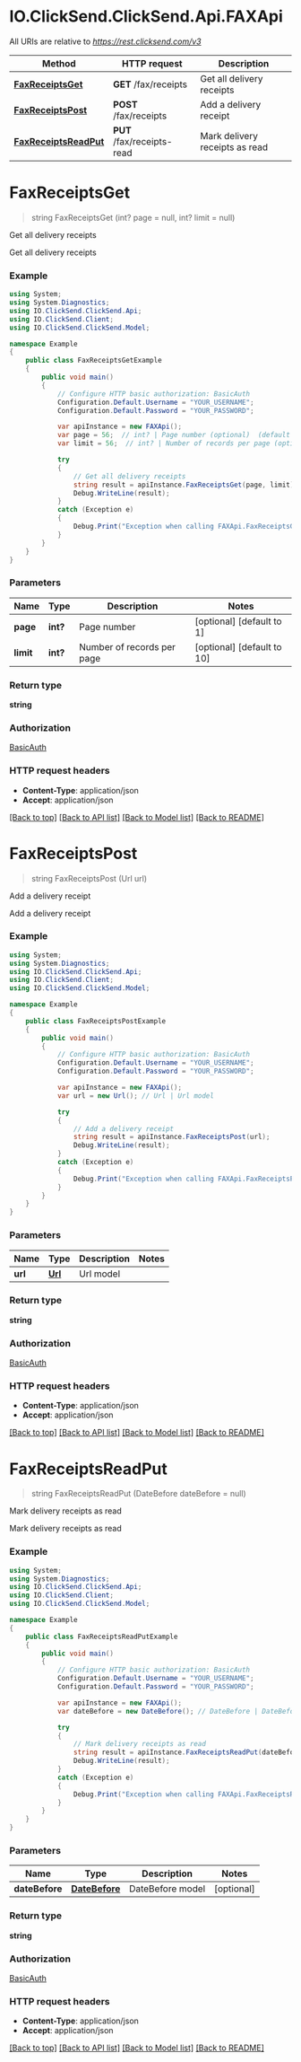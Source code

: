 # IO.ClickSend.ClickSend.Api.FAXApi

All URIs are relative to *https://rest.clicksend.com/v3*

Method | HTTP request | Description
------------- | ------------- | -------------
[**FaxReceiptsGet**](FAXApi.md#faxreceiptsget) | **GET** /fax/receipts | Get all delivery receipts
[**FaxReceiptsPost**](FAXApi.md#faxreceiptspost) | **POST** /fax/receipts | Add a delivery receipt
[**FaxReceiptsReadPut**](FAXApi.md#faxreceiptsreadput) | **PUT** /fax/receipts-read | Mark delivery receipts as read


<a name="faxreceiptsget"></a>
# **FaxReceiptsGet**
> string FaxReceiptsGet (int? page = null, int? limit = null)

Get all delivery receipts

Get all delivery receipts

### Example
```csharp
using System;
using System.Diagnostics;
using IO.ClickSend.ClickSend.Api;
using IO.ClickSend.Client;
using IO.ClickSend.ClickSend.Model;

namespace Example
{
    public class FaxReceiptsGetExample
    {
        public void main()
        {
            // Configure HTTP basic authorization: BasicAuth
            Configuration.Default.Username = "YOUR_USERNAME";
            Configuration.Default.Password = "YOUR_PASSWORD";

            var apiInstance = new FAXApi();
            var page = 56;  // int? | Page number (optional)  (default to 1)
            var limit = 56;  // int? | Number of records per page (optional)  (default to 10)

            try
            {
                // Get all delivery receipts
                string result = apiInstance.FaxReceiptsGet(page, limit);
                Debug.WriteLine(result);
            }
            catch (Exception e)
            {
                Debug.Print("Exception when calling FAXApi.FaxReceiptsGet: " + e.Message );
            }
        }
    }
}
```

### Parameters

Name | Type | Description  | Notes
------------- | ------------- | ------------- | -------------
 **page** | **int?**| Page number | [optional] [default to 1]
 **limit** | **int?**| Number of records per page | [optional] [default to 10]

### Return type

**string**

### Authorization

[BasicAuth](../README.md#BasicAuth)

### HTTP request headers

 - **Content-Type**: application/json
 - **Accept**: application/json

[[Back to top]](#) [[Back to API list]](../README.md#documentation-for-api-endpoints) [[Back to Model list]](../README.md#documentation-for-models) [[Back to README]](../README.md)

<a name="faxreceiptspost"></a>
# **FaxReceiptsPost**
> string FaxReceiptsPost (Url url)

Add a delivery receipt

Add a delivery receipt

### Example
```csharp
using System;
using System.Diagnostics;
using IO.ClickSend.ClickSend.Api;
using IO.ClickSend.Client;
using IO.ClickSend.ClickSend.Model;

namespace Example
{
    public class FaxReceiptsPostExample
    {
        public void main()
        {
            // Configure HTTP basic authorization: BasicAuth
            Configuration.Default.Username = "YOUR_USERNAME";
            Configuration.Default.Password = "YOUR_PASSWORD";

            var apiInstance = new FAXApi();
            var url = new Url(); // Url | Url model

            try
            {
                // Add a delivery receipt
                string result = apiInstance.FaxReceiptsPost(url);
                Debug.WriteLine(result);
            }
            catch (Exception e)
            {
                Debug.Print("Exception when calling FAXApi.FaxReceiptsPost: " + e.Message );
            }
        }
    }
}
```

### Parameters

Name | Type | Description  | Notes
------------- | ------------- | ------------- | -------------
 **url** | [**Url**](Url.md)| Url model | 

### Return type

**string**

### Authorization

[BasicAuth](../README.md#BasicAuth)

### HTTP request headers

 - **Content-Type**: application/json
 - **Accept**: application/json

[[Back to top]](#) [[Back to API list]](../README.md#documentation-for-api-endpoints) [[Back to Model list]](../README.md#documentation-for-models) [[Back to README]](../README.md)

<a name="faxreceiptsreadput"></a>
# **FaxReceiptsReadPut**
> string FaxReceiptsReadPut (DateBefore dateBefore = null)

Mark delivery receipts as read

Mark delivery receipts as read

### Example
```csharp
using System;
using System.Diagnostics;
using IO.ClickSend.ClickSend.Api;
using IO.ClickSend.Client;
using IO.ClickSend.ClickSend.Model;

namespace Example
{
    public class FaxReceiptsReadPutExample
    {
        public void main()
        {
            // Configure HTTP basic authorization: BasicAuth
            Configuration.Default.Username = "YOUR_USERNAME";
            Configuration.Default.Password = "YOUR_PASSWORD";

            var apiInstance = new FAXApi();
            var dateBefore = new DateBefore(); // DateBefore | DateBefore model (optional) 

            try
            {
                // Mark delivery receipts as read
                string result = apiInstance.FaxReceiptsReadPut(dateBefore);
                Debug.WriteLine(result);
            }
            catch (Exception e)
            {
                Debug.Print("Exception when calling FAXApi.FaxReceiptsReadPut: " + e.Message );
            }
        }
    }
}
```

### Parameters

Name | Type | Description  | Notes
------------- | ------------- | ------------- | -------------
 **dateBefore** | [**DateBefore**](DateBefore.md)| DateBefore model | [optional] 

### Return type

**string**

### Authorization

[BasicAuth](../README.md#BasicAuth)

### HTTP request headers

 - **Content-Type**: application/json
 - **Accept**: application/json

[[Back to top]](#) [[Back to API list]](../README.md#documentation-for-api-endpoints) [[Back to Model list]](../README.md#documentation-for-models) [[Back to README]](../README.md)

